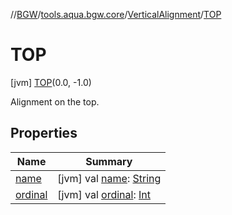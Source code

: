 //[BGW](../../../../index.md)/[tools.aqua.bgw.core](../../index.md)/[VerticalAlignment](../index.md)/[TOP](index.md)



# TOP  
 [jvm] [TOP](index.md)(0.0, -1.0)  


Alignment on the top.

   


## Properties  
  
|  Name |  Summary | 
|---|---|
| <a name="tools.aqua.bgw.core/VerticalAlignment.TOP/name/#/PointingToDeclaration/"></a>[name](name.md)| <a name="tools.aqua.bgw.core/VerticalAlignment.TOP/name/#/PointingToDeclaration/"></a> [jvm] val [name](name.md): [String](https://kotlinlang.org/api/latest/jvm/stdlib/kotlin/-string/index.html)   <br>|
| <a name="tools.aqua.bgw.core/VerticalAlignment.TOP/ordinal/#/PointingToDeclaration/"></a>[ordinal](ordinal.md)| <a name="tools.aqua.bgw.core/VerticalAlignment.TOP/ordinal/#/PointingToDeclaration/"></a> [jvm] val [ordinal](ordinal.md): [Int](https://kotlinlang.org/api/latest/jvm/stdlib/kotlin/-int/index.html)   <br>|

